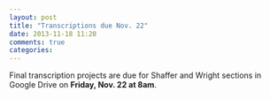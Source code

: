 ```yaml
---
layout: post
title: "Transcriptions due Nov. 22"
date: 2013-11-18 11:20
comments: true
categories: 
---
```


Final transcription projects are due for Shaffer and Wright sections in Google Drive on **Friday, Nov. 22 at 8am**.